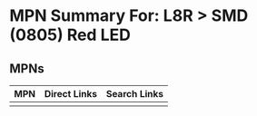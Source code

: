 



# MPN Summary For: L8R > SMD (0805) Red LED

## MPNs
  

|MPN|Direct Links|Search Links|
| :--- | :--- | :--- |
||||
